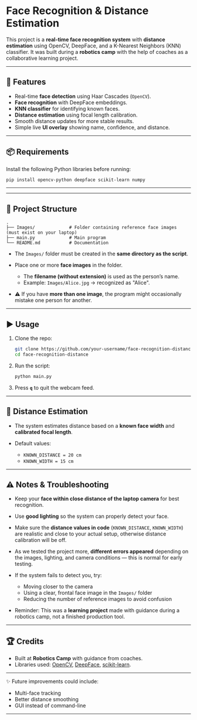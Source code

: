 

# Face Recognition & Distance Estimation

This project is a **real-time face recognition system** with **distance estimation** using OpenCV, DeepFace, and a K-Nearest Neighbors (KNN) classifier.
It was built during a **robotics camp** with the help of coaches as a collaborative learning project.

---

## 🚀 Features

* Real-time **face detection** using Haar Cascades (`OpenCV`).
* **Face recognition** with DeepFace embeddings.
* **KNN classifier** for identifying known faces.
* **Distance estimation** using focal length calibration.
* Smooth distance updates for more stable results.
* Simple live **UI overlay** showing name, confidence, and distance.

---

## 📦 Requirements

Install the following Python libraries before running:

```bash
pip install opencv-python deepface scikit-learn numpy
```

---



---

## 📂 Project Structure

```
.
├── Images/             # Folder containing reference face images (must exist on your laptop)
├── main.py             # Main program
└── README.md           # Documentation
```

* The `Images/` folder must be created in the **same directory as the script**.
* Place one or more **face images** in the folder.

  * The **filename (without extension)** is used as the person’s name.
  * Example: `Images/Alice.jpg` → recognized as "Alice".
* ⚠️ If you have **more than one image**, the program might occasionally mistake one person for another.

---


## ▶️ Usage

1. Clone the repo:

   ```bash
   git clone https://github.com/your-username/face-recognition-distance.git
   cd face-recognition-distance
   ```

2. Run the script:

   ```bash
   python main.py
   ```

3. Press **`q`** to quit the webcam feed.

---

## 📏 Distance Estimation

* The system estimates distance based on a **known face width** and **calibrated focal length**.
* Default values:

  * `KNOWN_DISTANCE = 20 cm`
  * `KNOWN_WIDTH = 15 cm`

---

## ⚠️ Notes & Troubleshooting

* Keep your **face within close distance of the laptop camera** for best recognition.
* Use **good lighting** so the system can properly detect your face.
* Make sure the **distance values in code** (`KNOWN_DISTANCE`, `KNOWN_WIDTH`) are realistic and close to your actual setup, otherwise distance calibration will be off.
* As we tested the project more, **different errors appeared** depending on the images, lighting, and camera conditions — this is normal for early testing.
* If the system fails to detect you, try:

  * Moving closer to the camera
  * Using a clear, frontal face image in the `Images/` folder
  * Reducing the number of reference images to avoid confusion

* Reminder: This was a **learning project** made with guidance during a robotics camp, not a finished production tool.

---

## 🏆 Credits

* Built at **Robotics Camp** with guidance from coaches.
* Libraries used: [OpenCV](https://opencv.org/), [DeepFace](https://github.com/serengil/deepface), [scikit-learn](https://scikit-learn.org/).

---

✨ Future improvements could include:

* Multi-face tracking
* Better distance smoothing
* GUI instead of command-line



---

